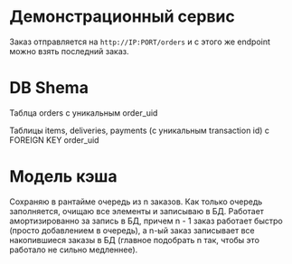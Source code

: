 # Демонстрационный сервис 

Заказ отправляется на `http://IP:PORT/orders` и с этого же endpoint можно взять последний заказ.

# DB Shema 

Таблца orders с уникальным order_uid

Таблицы items, deliveries, payments (с уникальным transaction id) c FOREIGN KEY order_uid

# Модель кэша

Сохраняю в рантайме очередь из n заказов. Как только очередь заполняется, очищаю все элементы и записываю в БД. Работает амортизированно за запись в БД, причем n - 1 заказ работает быстро (просто добавлением в очередь), а n-ый заказ записывает все накопившиеся заказы в БД (главное подобрать n так, чтобы это работало не сильно медленнее).

